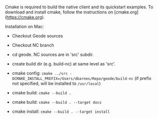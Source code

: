 Cmake is required to build the native client and its quickstart examples. To download and install cmake, follow the instructions on [cmake.org] (https://cmake.org).

Installation on Mac:

- Checkout Geode sources

- Checkout NC branch

- cd geode. NC sources are in 'src' subdir.

- create build dir (e.g. build-nc) at same level as 'src'.

- cmake config: `cmake ../src -DCMAKE_INSTALL_PREFIX=/Users/dbarnes/Repo/geode/build-nc` (if prefix not specified, will be installed to `/usr/local`)

- cmake build: `cmake --build .`

- cmake build: `cmake --build . --target docs`

- cmake install: `cmake --build . --target install`




